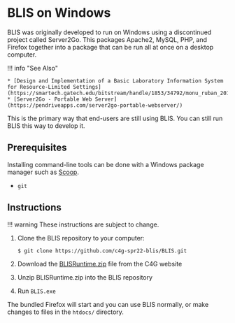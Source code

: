 # BLIS on Windows

BLIS was originally developed to run on Windows using a discontinued project called Server2Go. This packages Apache2, MySQL, PHP, and Firefox together into a package that can be run all at once on a desktop computer.

!!! info "See Also"

    * [Design and Implementation of a Basic Laboratory Information System for Resource-Limited Settings](https://smartech.gatech.edu/bitstream/handle/1853/34792/monu_ruban_201005_mast.pdf)
    * [Server2Go - Portable Web Server](https://pendriveapps.com/server2go-portable-webserver/)

This is the primary way that end-users are still using BLIS. You can still run BLIS this way to develop it.

## Prerequisites

Installing command-line tools can be done with a Windows package manager such as [Scoop](https://scoop.sh/).

* `git` 

## Instructions


!!! warning
    These instructions are subject to change.

1. Clone the BLIS repository to your computer:

    ```
    $ git clone https://github.com/c4g-spr22-blis/BLIS.git
    ```

1. Download the [BLISRuntime.zip](http://blis.cc.gatech.edu/files/BLISRuntime.zip) file from the C4G website
1. Unzip BLISRuntime.zip into the BLIS repository
1. Run `BLIS.exe`

The bundled Firefox will start and you can use BLIS normally, or make changes to files in the `htdocs/` directory.